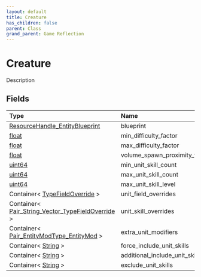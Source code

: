 ```yaml
---
layout: default
title: Creature
has_children: false
parent: Class
grand_parent: Game Reflection
---
```

# Creature
Description 

## Fields

| Type | Name |
|:----------|:--------------|
| [ResourceHandle_EntityBlueprint](/riftbreaker-wiki/docs/game-reflection/classes/resource_handle__entity_blueprint/) | blueprint |
| [float](/riftbreaker-wiki/docs/game-reflection/components/float/) | min_difficulty_factor |
| [float](/riftbreaker-wiki/docs/game-reflection/components/float/) | max_difficulty_factor |
| [float](/riftbreaker-wiki/docs/game-reflection/components/float/) | volume_spawn_proximity_factor |
| [uint64](/riftbreaker-wiki/docs/game-reflection/components/uint64/) | min_unit_skill_count |
| [uint64](/riftbreaker-wiki/docs/game-reflection/components/uint64/) | max_unit_skill_count |
| [uint64](/riftbreaker-wiki/docs/game-reflection/components/uint64/) | max_unit_skill_level |
| Container< [TypeFieldOverride](/riftbreaker-wiki/docs/game-reflection/classes/type_field_override/) > | unit_field_overrides |
| Container< [Pair_String_Vector_TypeFieldOverride](/riftbreaker-wiki/docs/game-reflection/classes/pair__string__vector__type_field_override/) > | unit_skill_overrides |
| Container< [Pair_EntityModType_EntityMod](/riftbreaker-wiki/docs/game-reflection/classes/pair__entity_mod_type__entity_mod/) > | extra_unit_modifiers |
| Container< [String](/riftbreaker-wiki/docs/game-reflection/components/string/) > | force_include_unit_skills |
| Container< [String](/riftbreaker-wiki/docs/game-reflection/components/string/) > | additional_include_unit_skills |
| Container< [String](/riftbreaker-wiki/docs/game-reflection/components/string/) > | exclude_unit_skills |

